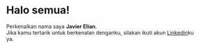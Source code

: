# Halo semua!

Perkenalkan nama saya **Javier Elian**.<br>
Jika kamu tertarik untuk berkenalan denganku, silakan ikuti akun [Linkedin](https://www.linkedin.com/in/javierelian/)ku ya.
<!--
**murdadu/murdadu** is a ✨ _special_ ✨ repository because its `README.md` (this file) appears on your GitHub profile.

Here are some ideas to get you started:

- 🔭 I’m currently working on ...
- 🌱 I’m currently learning ...
- 👯 I’m looking to collaborate on ...
- 🤔 I’m looking for help with ...
- 💬 Ask me about ...
- 📫 How to reach me: ...
- 😄 Pronouns: ...
- ⚡ Fun fact: ...
-->
